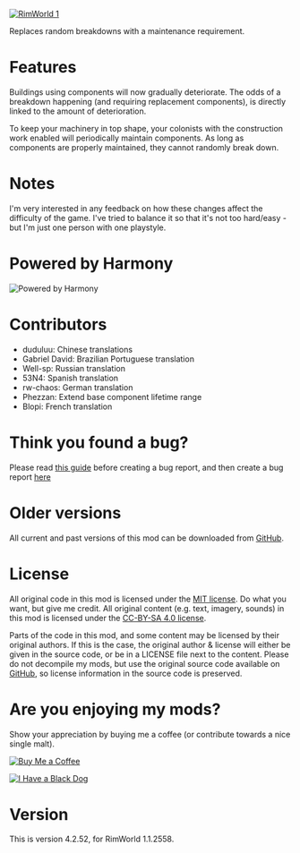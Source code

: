 [![RimWorld 1](https://img.shields.io/badge/RimWorld-1-brightgreen.svg)](http://rimworldgame.com/)

Replaces random breakdowns with a maintenance requirement.

# Features
Buildings using components will now gradually deteriorate. The odds of a breakdown happening (and requiring replacement components), is directly linked to the amount of deterioration. 

To keep your machinery in top shape, your colonists with the construction work enabled will periodically maintain components. As long as components are properly maintained, they cannot randomly break down. 

# Notes
I'm very interested in any feedback on how these changes affect the difficulty of the game. I've tried to balance it so that it's not too hard/easy - but I'm just one person with one playstyle.

# Powered by Harmony
![Powered by Harmony](https://camo.githubusercontent.com/074bf079275fa90809f51b74e9dd0deccc70328f/68747470733a2f2f7332342e706f7374696d672e6f72672f3538626c31727a33392f6c6f676f2e706e67)

# Contributors
 - duduluu:	Chinese translations
 - Gabriel David:	Brazilian Portuguese translation
 - Well-sp:	Russian translation
 - 53N4:	Spanish translation
 - rw-chaos:	German translation
 - Phezzan:	Extend base component lifetime range
 - Blopi:	French translation

# Think you found a bug? 
Please read [this guide](http://steamcommunity.com/sharedfiles/filedetails/?id=725234314) before creating a bug report,
 and then create a bug report [here](https://github.com/fluffy-mods/FluffyBreakdowns/issues)

# Older versions
All current and past versions of this mod can be downloaded from [GitHub](https://github.com/fluffy-mods/FluffyBreakdowns/releases).

# License
All original code in this mod is licensed under the [MIT license](https://opensource.org/licenses/MIT). Do what you want, but give me credit. 
All original content (e.g. text, imagery, sounds) in this mod is licensed under the [CC-BY-SA 4.0 license](http://creativecommons.org/licenses/by-sa/4.0/).

Parts of the code in this mod, and some content may be licensed by their original authors. If this is the case, the original author & license will either be given in the source code, or be in a LICENSE file next to the content. Please do not decompile my mods, but use the original source code available on [GitHub](https://github.com/fluffy-mods/FluffyBreakdowns/), so license information in the source code is preserved.

# Are you enjoying my mods?
Show your appreciation by buying me a coffee (or contribute towards a nice single malt).

[![Buy Me a Coffee](http://i.imgur.com/EjWiUwx.gif)](https://ko-fi.com/fluffymods)

[![I Have a Black Dog](https://i.ibb.co/ss59Rwy/New-Project-2.png)](https://www.youtube.com/watch?v=XiCrniLQGYc)

# Version
This is version 4.2.52, for RimWorld 1.1.2558.